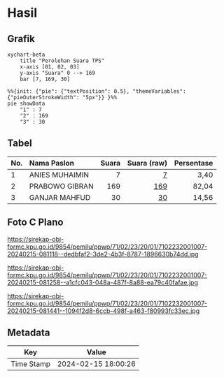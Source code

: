 # Hasil

## Grafik

```mermaid
xychart-beta
    title "Perolehan Suara TPS"
    x-axis [01, 02, 03]
    y-axis "Suara" 0 --> 169
    bar [7, 169, 30]
```

```mermaid
%%{init: {"pie": {"textPosition": 0.5}, "themeVariables": {"pieOuterStrokeWidth": "5px"}} }%%
pie showData
    "1" : 7
    "2" : 169
    "3" : 30
```

## Tabel

| No. | Nama Paslon    | Suara | Suara (raw) | Persentase |
|:--- |:-------------- | -----:| -----------:| ----------:|
| 1   | ANIES MUHAIMIN | 7     | [7][p-1]    | 3,40       |
| 2   | PRABOWO GIBRAN | 169   | [169][p-2]  | 82,04      |
| 3   | GANJAR MAHFUD  | 30    | [30][p-3]   | 14,56      |


[p-1]: https://github.com/gigit-pemilu/pemilu-2024-71-sulawesi-utara/blob/main/pilpres/hitung-suara/sub/71-sulawesi-utara/sub/02-minahasa/sub/23-mandolang/sub/2001-kalasey-satu/sub/007-tps/sub/paslon-1.txt
[p-2]: https://github.com/gigit-pemilu/pemilu-2024-71-sulawesi-utara/blob/main/pilpres/hitung-suara/sub/71-sulawesi-utara/sub/02-minahasa/sub/23-mandolang/sub/2001-kalasey-satu/sub/007-tps/sub/paslon-2.txt
[p-3]: https://github.com/gigit-pemilu/pemilu-2024-71-sulawesi-utara/blob/main/pilpres/hitung-suara/sub/71-sulawesi-utara/sub/02-minahasa/sub/23-mandolang/sub/2001-kalasey-satu/sub/007-tps/sub/paslon-3.txt

## Foto C Plano

https://sirekap-obj-formc.kpu.go.id/9854/pemilu/ppwp/71/02/23/20/01/7102232001007-20240215-081118--dedbfaf2-3de2-4b3f-8787-1896630b74dd.jpg

https://sirekap-obj-formc.kpu.go.id/9854/pemilu/ppwp/71/02/23/20/01/7102232001007-20240215-081258--a1cfc043-048a-487f-8a88-ea79c40fafae.jpg

https://sirekap-obj-formc.kpu.go.id/9854/pemilu/ppwp/71/02/23/20/01/7102232001007-20240215-081441--1094f2d8-6ccb-498f-a463-f80993fc33ec.jpg


## Metadata

| Key        | Value               |
| ---------- | ------------------- |
| Time Stamp | 2024-02-15 18:00:26 |



